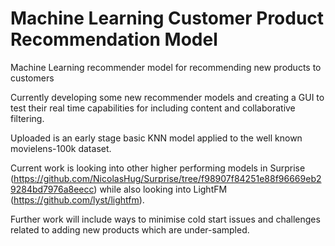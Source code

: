 # Machine Learning Customer Product Recommendation Model
Machine Learning recommender model for recommending new products to customers

Currently developing some new recommender models and creating a GUI to test their real time capabilities for including content and collaborative filtering.

Uploaded is an early stage basic KNN model applied to the well known movielens-100k dataset.

Current work is looking into other higher performing models in Surprise (https://github.com/NicolasHug/Surprise/tree/f98907f84251e88f96669eb29284bd7976a8eecc) while also looking into LightFM (https://github.com/lyst/lightfm).

Further work will include ways to minimise cold start issues and challenges related to adding new products which are under-sampled.

